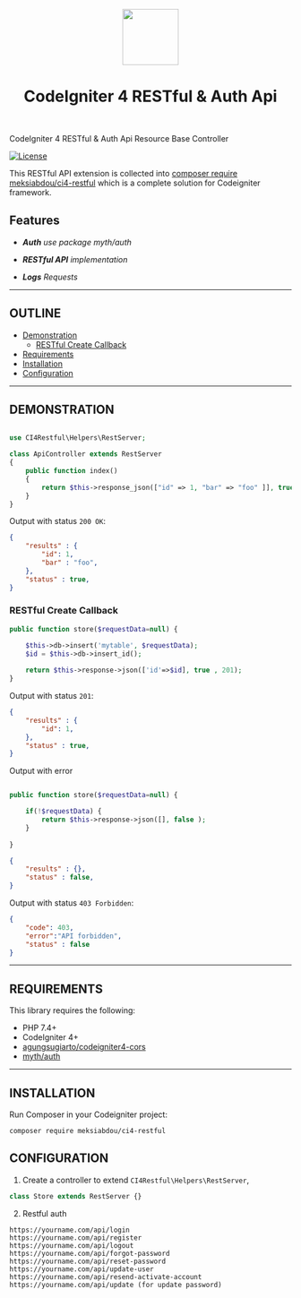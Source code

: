 <p align="center">
    <a href="https://codeigniter.com/" target="_blank">
        <img src="https://codeigniter.com/assets/images/ci-logo-big.png" height="100px">
    </a>
    <h1 align="center">CodeIgniter 4 RESTful & Auth Api</h1>
    <br>
</p>

CodeIgniter 4 RESTful & Auth Api Resource Base Controller


[![License](https://poser.pugx.org/yidas/codeigniter-rest/license?format=flat-square)](https://packagist.org/packages/yidas/codeigniter-rest)

This RESTful API extension is collected into [composer require meksiabdou/ci4-restful](https://github.com/meksiabdou/restful-codeigniter) which is a complete solution for Codeigniter framework.

Features
--------

- ***Auth** use package myth/auth*

- ***RESTful API** implementation*

- ***Logs** Requests*

---

OUTLINE
-------

- [Demonstration](#demonstration)
    - [RESTful Create Callback](#restful-create-callback)
- [Requirements](#requirements)
- [Installation](#installation)
- [Configuration](#configuration)

---

DEMONSTRATION
-------------

```php

use CI4Restful\Helpers\RestServer;

class ApiController extends RestServer
{
    public function index()
    {
        return $this->response_json(["id" => 1, "bar" => "foo" ]], true);
    }
}
```

Output with status `200 OK`:

```json
{
    "results" : {
        "id": 1,
        "bar" : "foo",
    },
    "status" : true,
}
```

### RESTful Create Callback

```php
public function store($requestData=null) {

    $this->db->insert('mytable', $requestData);
    $id = $this->db->insert_id();
    
    return $this->response->json(['id'=>$id], true , 201);
}
```

Output with status `201`:

```json
{
    "results" : {
        "id": 1,
    },
    "status" : true,
}
```

Output with error

```php

public function store($requestData=null) {

    if(!$requestData) {
        return $this->response->json([], false );
    }
    
}

```

```json
{
    "results" : {},
    "status" : false,
}
```

Output with status `403 Forbidden`:

```json
{
    "code": 403,
    "error":"API forbidden", 
    "status" : false
}
```

---

REQUIREMENTS
------------
This library requires the following:

- PHP 7.4+
- CodeIgniter 4+
- [agungsugiarto/codeigniter4-cors](https://github.com/agungsugiarto/codeigniter4-cors)
- [myth/auth](https://github.com/lonnieezell/myth-auth)
---

INSTALLATION
------------

Run Composer in your Codeigniter project:

    composer require meksiabdou/ci4-restful
    

CONFIGURATION
-------------

1. Create a controller to extend `CI4Restful\Helpers\RestServer`, 

```php
class Store extends RestServer {}
```

2. Restful auth 

```
https://yourname.com/api/login
https://yourname.com/api/register
https://yourname.com/api/logout
https://yourname.com/api/forgot-password
https://yourname.com/api/reset-password
https://yourname.com/api/update-user
https://yourname.com/api/resend-activate-account
https://yourname.com/api/update (for update password)
```

